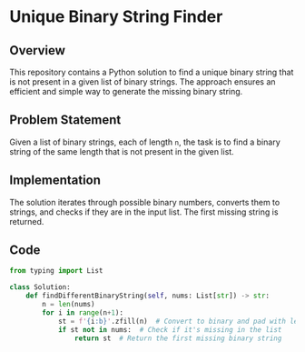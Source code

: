 # Unique Binary String Finder

## Overview
This repository contains a Python solution to find a unique binary string that is not present in a given list of binary strings. The approach ensures an efficient and simple way to generate the missing binary string.

## Problem Statement
Given a list of binary strings, each of length `n`, the task is to find a binary string of the same length that is not present in the given list.

## Implementation
The solution iterates through possible binary numbers, converts them to strings, and checks if they are in the input list. The first missing string is returned.

## Code
```python
from typing import List

class Solution:
    def findDifferentBinaryString(self, nums: List[str]) -> str:
        n = len(nums)
        for i in range(n+1):
            st = f'{i:b}'.zfill(n)  # Convert to binary and pad with leading zeros
            if st not in nums:  # Check if it's missing in the list
                return st  # Return the first missing binary string
